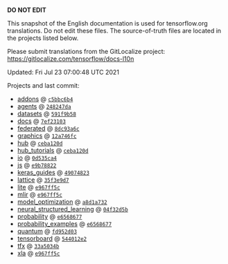 __DO NOT EDIT__

This snapshot of the English documentation is used for tensorflow.org
translations. Do not edit these files. The source-of-truth files are located in
the projects listed below.

Please submit translations from the GitLocalize project: https://gitlocalize.com/tensorflow/docs-l10n

Updated: Fri Jul 23 07:00:48 UTC 2021

Projects and last commit:

- [addons](https://github.com/tensorflow/addons/tree/master/docs) @ <a href='https://github.com/tensorflow/addons/commit/c5bbc6b49170d486c8a8bd04ddacb136368af08a'><code>c5bbc6b4</code></a>
- [agents](https://github.com/tensorflow/agents/tree/master/docs) @ <a href='https://github.com/tensorflow/agents/commit/248247da297ea876e4890d80237e05bbdbd03cba'><code>248247da</code></a>
- [datasets](https://github.com/tensorflow/datasets/tree/master/docs) @ <a href='https://github.com/tensorflow/datasets/commit/591f9b582fb5e1049a6779a6587ef21316f515a9'><code>591f9b58</code></a>
- [docs](https://github.com/tensorflow/docs/tree/master/site/en) @ <a href='https://github.com/tensorflow/docs/commit/7ef231035b95978bf52dd7c1c54136cee7b79c7b'><code>7ef23103</code></a>
- [federated](https://github.com/tensorflow/federated/tree/master/docs) @ <a href='https://github.com/tensorflow/federated/commit/8dc93a6c23b104754666f8a5c4200f0691a7436e'><code>8dc93a6c</code></a>
- [graphics](https://github.com/tensorflow/graphics/tree/master/tensorflow_graphics/g3doc) @ <a href='https://github.com/tensorflow/graphics/commit/12a746fcdd1d61ee55113b644cf8807a0a29d7fc'><code>12a746fc</code></a>
- [hub](https://github.com/tensorflow/hub/tree/master/docs) @ <a href='https://github.com/tensorflow/hub/commit/ceba120d686c970e260c3bc320c1ab26ac84340b'><code>ceba120d</code></a>
- [hub_tutorials](https://github.com/tensorflow/hub/tree/master/examples/colab) @ <a href='https://github.com/tensorflow/hub/commit/ceba120d686c970e260c3bc320c1ab26ac84340b'><code>ceba120d</code></a>
- [io](https://github.com/tensorflow/io/tree/master/docs) @ <a href='https://github.com/tensorflow/io/commit/0d535ca472680e28bf252c8ed2f524aaa811c27c'><code>0d535ca4</code></a>
- [js](https://github.com/tensorflow/tfjs-website/tree/master/docs) @ <a href='https://github.com/tensorflow/tfjs-website/commit/e9b788228e017f515a14ded7f6ab36bd73af6431'><code>e9b78822</code></a>
- [keras_guides](https://github.com/tensorflow/docs/tree/snapshot-keras/site/en/guide/keras) @ <a href='https://github.com/tensorflow/docs/commit/49074823a88d9e3561cb3f9f9a063bb7a8f1d0c9'><code>49074823</code></a>
- [lattice](https://github.com/tensorflow/lattice/tree/master/docs) @ <a href='https://github.com/tensorflow/lattice/commit/35f3e9d7da7f90a700d7a903e1818e82965f245c'><code>35f3e9d7</code></a>
- [lite](https://github.com/tensorflow/tensorflow/tree/master/tensorflow/lite/g3doc) @ <a href='https://github.com/tensorflow/tensorflow/commit/e967ff5c4b016be10b54f73d98813550a1b7ae2f'><code>e967ff5c</code></a>
- [mlir](https://github.com/tensorflow/tensorflow/tree/master/tensorflow/compiler/mlir/g3doc) @ <a href='https://github.com/tensorflow/tensorflow/commit/e967ff5c4b016be10b54f73d98813550a1b7ae2f'><code>e967ff5c</code></a>
- [model_optimization](https://github.com/tensorflow/model-optimization/tree/master/tensorflow_model_optimization/g3doc) @ <a href='https://github.com/tensorflow/model-optimization/commit/a8d1a732fb397bd6f6efcd51dcb5e716eff37ae6'><code>a8d1a732</code></a>
- [neural_structured_learning](https://github.com/tensorflow/neural-structured-learning/tree/master/g3doc) @ <a href='https://github.com/tensorflow/neural-structured-learning/commit/04f32d5b8cce8d1761d02d3678eaa5b615ecb3e6'><code>04f32d5b</code></a>
- [probability](https://github.com/tensorflow/probability/tree/main/tensorflow_probability/g3doc) @ <a href='https://github.com/tensorflow/probability/commit/e656867767ce7262eb42e09692ab81fc4ae01518'><code>e6568677</code></a>
- [probability_examples](https://github.com/tensorflow/probability/tree/main/tensorflow_probability/examples/jupyter_notebooks) @ <a href='https://github.com/tensorflow/probability/commit/e656867767ce7262eb42e09692ab81fc4ae01518'><code>e6568677</code></a>
- [quantum](https://github.com/tensorflow/quantum/tree/master/docs) @ <a href='https://github.com/tensorflow/quantum/commit/fd952d0362c5445eef0da4437fb3e5ebb16b7948'><code>fd952d03</code></a>
- [tensorboard](https://github.com/tensorflow/tensorboard/tree/master/docs) @ <a href='https://github.com/tensorflow/tensorboard/commit/544012e27d03b24b181270bd4b9c6400f4f729d9'><code>544012e2</code></a>
- [tfx](https://github.com/tensorflow/tfx/tree/master/docs) @ <a href='https://github.com/tensorflow/tfx/commit/33a5034bda57d796e36d07878077449e0287bfe0'><code>33a5034b</code></a>
- [xla](https://github.com/tensorflow/tensorflow/tree/master/tensorflow/compiler/xla/g3doc) @ <a href='https://github.com/tensorflow/tensorflow/commit/e967ff5c4b016be10b54f73d98813550a1b7ae2f'><code>e967ff5c</code></a>

